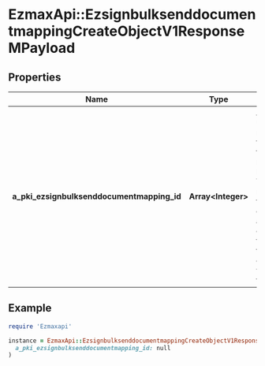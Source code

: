# EzmaxApi::EzsignbulksenddocumentmappingCreateObjectV1ResponseMPayload

## Properties

| Name | Type | Description | Notes |
| ---- | ---- | ----------- | ----- |
| **a_pki_ezsignbulksenddocumentmapping_id** | **Array&lt;Integer&gt;** | An array of unique IDs representing the object that were requested to be created.  They are returned in the same order as the array containing the objects to be created that was sent in the request. |  |

## Example

```ruby
require 'Ezmaxapi'

instance = EzmaxApi::EzsignbulksenddocumentmappingCreateObjectV1ResponseMPayload.new(
  a_pki_ezsignbulksenddocumentmapping_id: null
)
```

